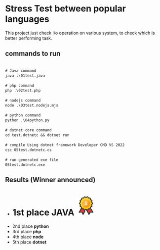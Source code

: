 # Stress Test between popular languages
This project just check i/o operation on various system, to check which is better performing task. 

## commands to run

```shell

# Java command
java .\01test.java

# php command
php .\02test.php 

# nodejs command
node .\03test.nodejs.mjs

# python command
python .\04python.py

# dotnet core command
cd test.dotnetc && dotnet run

# compile Using dotnet framework Developer CMD VS 2022
csc 05test.dotnetc.cs

# run generated exe file
05test.dotnetc.exe

```

## Results (Winner announced)
* # 1st place **JAVA** ![Winner Icon](images/winner-1st.png)
* 2nd place **python**
* 3rd place **php**
* 4th place **node**
* 5th place **dotnet**